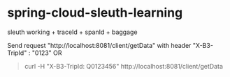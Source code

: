 # spring-cloud-sleuth-learning
sleuth working + traceId + spanId + baggage

Send request "http://localhost:8081/client/getData" with header "X-B3-TripId" : "0123"
OR

>  curl -H "X-B3-TripId: Q0123456" http://localhost:8081/client/getData

